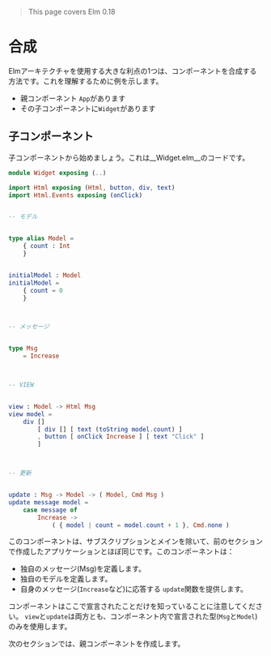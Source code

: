 >This page covers Elm 0.18

# 合成

Elmアーキテクチャを使用する大きな利点の1つは、コンポーネントを合成する方法です。これを理解するために例を示します。

- 親コンポーネント `App`があります
- その子コンポーネントに`Widget`があります

## 子コンポーネント

子コンポーネントから始めましょう。これは__Widget.elm__のコードです。

```elm
module Widget exposing (..)

import Html exposing (Html, button, div, text)
import Html.Events exposing (onClick)


-- モデル


type alias Model =
    { count : Int
    }


initialModel : Model
initialModel =
    { count = 0
    }



-- メッセージ


type Msg
    = Increase



-- VIEW


view : Model -> Html Msg
view model =
    div []
        [ div [] [ text (toString model.count) ]
        , button [ onClick Increase ] [ text "Click" ]
        ]



-- 更新


update : Msg -> Model -> ( Model, Cmd Msg )
update message model =
    case message of
        Increase ->
            ( { model | count = model.count + 1 }, Cmd.none )
```

このコンポーネントは、サブスクリプションとメインを除いて、前のセクションで作成したアプリケーションとほぼ同じです。このコンポーネントは：

- 独自のメッセージ(Msg)を定義します。
- 独自のモデルを定義します。
- 自身のメッセージ(`Increase`など)に応答する `update`関数を提供します。

コンポーネントはここで宣言されたことだけを知っていることに注意してください。 `view`と`update`は両方とも、コンポーネント内で宣言された型(`Msg`と`Model`)のみを使用します。

次のセクションでは、親コンポーネントを作成します。
